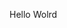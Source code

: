 Hello Wolrd



























































































































































































































































































































































































































































































































































































































































































































































































































































































































































































































































































































































































































































































































































































































































































































































































































































































































































































































































































































































































































































































































































































































































































































































































































































































































































































































































































































































































































































































































































































































































































































































































































































































































































































































































































































































































































































































































































































































































































































































































































































































































































































































































































































































































































































































